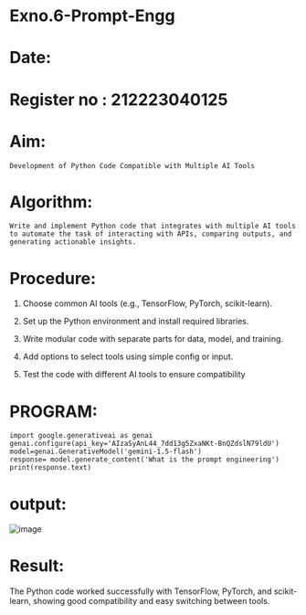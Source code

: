 # Exno.6-Prompt-Engg
# Date:
# Register no : 212223040125

# Aim: 

    Development of Python Code Compatible with Multiple AI Tools

# Algorithm: 

    Write and implement Python code that integrates with multiple AI tools to automate the task of interacting with APIs, comparing outputs, and generating actionable insights.

# Procedure:

1.	Choose common AI tools (e.g., TensorFlow, PyTorch, scikit-learn).

2.	Set up the Python environment and install required libraries.

3.	Write modular code with separate parts for data, model, and training.

4.	Add options to select tools using simple config or input.

5.	Test the code with different AI tools to ensure compatibility

# PROGRAM:

```
import google.generativeai as genai
genai.configure(api_key='AIzaSyAnL44_7dd13g5ZxaNKt-BnQZdslN79ldU')
model=genai.GenerativeModel('gemini-1.5-flash')
response= model.generate_content('What is the prompt engineering')
print(response.text)
```
# output:

![image](https://github.com/user-attachments/assets/7d05c60a-bcbf-4e8c-a55f-9e871ff905b2)

# Result:

The Python code worked successfully with TensorFlow, PyTorch, and scikit-learn, showing good compatibility and easy switching between tools.
